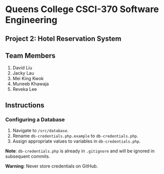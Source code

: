 # Queens College CSCI-370 Software Engineering  

## Project 2: Hotel Reservation System

## Team Members

1. David Liu
2. Jacky Lau
3. Mei King Kwok
4. Muneeb Khawaja
5. Reveka Lee

## Instructions

### Configuring a Database

1. Navigate to `/src/database`.
2. Rename `db-credentials.php.example` to `db-credentials.php`.
3. Assign appropriate values to variables in `db-credentials.php`.

**Note**: `db-credentials.php` is already in `.gitignore` and will be ignored in subsequent commits.

**Warning**: Never store credentials on GitHub.
